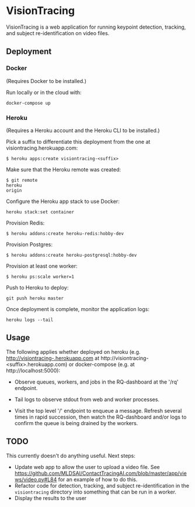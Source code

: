 # VisionTracing

VisionTracing is a web application for running keypoint detection, tracking, and subject re-identification on video files.

## Deployment

### Docker

(Requires Docker to be installed.)

Run locally or in the cloud with:

```
docker-compose up
```

### Heroku

(Requires a Heroku account and the Heroku CLI to be installed.)

Pick a suffix to differentiate this deployment from the one at visiontracing.herokuapp.com:

```
$ heroku apps:create visiontracing-<suffix>
```

Make sure that the Heroku remote was created:

```
$ git remote
heroku
origin
```

Configure the Heroku app stack to use Docker:

```
heroku stack:set container
```

Provision Redis:

```
$ heroku addons:create heroku-redis:hobby-dev
```

Provision Postgres:

```
$ heroku addons:create heroku-postgresql:hobby-dev
```

Provision at least one worker:

```
$ heroku ps:scale worker=1
```

Push to Heroku to deploy:

```
git push heroku master
```

Once deployment is complete, monitor the application logs:

```
heroku logs --tail
```

## Usage

The following applies whether deployed on heroku (e.g. [http://visiontracing-<suffix>.herokuapp.com](http://visiontracing-<suffix>.herokuapp.com)
at http://visiontracing-\<suffix\>.herokuapp.com) or docker-compose (e.g. at http://localhost:5000):

- Observe queues, workers, and jobs in the RQ-dashboard at the '/rq' endpoint.

- Tail logs to observe stdout from web and worker processes.

- Visit the top level '/' endpoint  to enqueue a message. Refresh several times in rapid succession, then watch the RQ-dashboard and/or logs to confirm the queue is being drained by the workers.

## TODO

This currently doesn't do anything useful. Next steps:
- Update web app to allow the user to upload a video file. See https://github.com/MLDSAI/ContactTracingAI.com/blob/master/app/views/video.py#L84 for an example of how to do this.
- Refactor code for detection, tracking, and subject re-identification in the `visiontracing` directory into something that can be run in a worker.
- Display the results to the user
